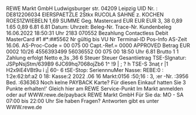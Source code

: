 REWE Markt GmbH Ludwigsburger str. 04209 Leipzig UID Nr. : DE812206034 EIERSPAETZLE 2Stkx RUCOLA SAHNE z. KOCHEN ROES1ZWIEBELN 1,69 SUMME Geg. Mastercard EUR EUR EUR 3, 38 0,89 1.65 0,89 6.81 6.81 Datum: Uhrzeit: Beleg-Nr. Trace-Nr. Kundenbeleg 16.06.2022 18:50:31 Uhr 2183 070552 Bezahlung Contactless Debit MasterCard #1 #*:##5562 Nr gültig bis VU Nr Terminal-ID Pos-Info AS-Zeit 16.06. AS-Proc-Code = 00 075 00 Capt.-Ref.= 0000 APPROVED Betrag EUR 0002 10/26 4556393499 56036552 00 075 00 18:50 Uhr 6.81 Brutto 1 1 Zahlung erfolgt Netto e,3s ,36 6 Steuer Steuer Gesantiietrag TSE-Slgnatur: JSPpNsjStm/639B9 6JC69hq7068ojZb6 1^ !9 | ; ? h TSE-S 3naţ r |1 H2x9iE4VBt9u ỉ ¡| 60- 6 tSE-Stop: SeriennnuMer Nasse: REBE:0 : 1:2e:62:bf:a2 0 18: Kasse:2 2022 .06 16 Markt:0156 :50;16 : 3, :er -Nr. :3956 Bed. :636363 Noch kelne PAYBACK Karte? Für diesen Einkauf hatten Sie 3 Punkte erhalten!' Gleich hier am REWE Service-Punkt Im Markt anmelden oder auf WWW.rewe.de/payback REWE Markt GmbH Für Sie da: MO - SA 07:00 bis 22:00 Uhr Sie haben Fragen? Antworten gibt es unter WWW.rewe.de